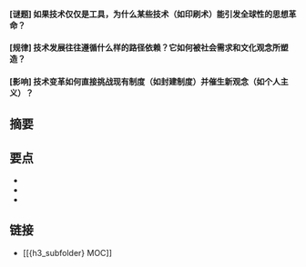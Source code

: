 #### [谜题] 如果技术仅仅是工具，为什么某些技术（如印刷术）能引发全球性的思想革命？


#### [规律] 技术发展往往遵循什么样的路径依赖？它如何被社会需求和文化观念所塑造？


#### [影响] 技术变革如何直接挑战现有制度（如封建制度）并催生新观念（如个人主义）？


## 摘要


## 要点

- 
- 
- 

## 链接

- [[{h3_subfolder} MOC]]
